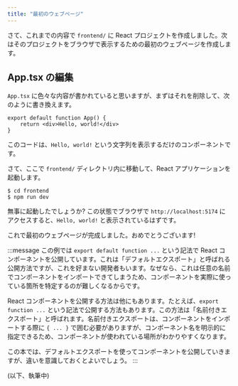 ```yaml
---
title: "最初のウェブページ"
---
```


さて、これまでの内容で `frontend/` に React プロジェクトを作成しました。次はそのプロジェクトをブラウザで表示するための最初のウェブページを作成します。

## App.tsx の編集

`App.tsx` に色々な内容が書かれていると思いますが、まずはそれを削除して、次のように書き換えます。

```tsx
export default function App() {
    return <div>Hello, world!</div>
}
```

このコードは、`Hello, world!` という文字列を表示するだけのコンポーネントです。

さて、ここで `frontend/` ディレクトリ内に移動して、React アプリケーションを起動します。

```shell
$ cd frontend
$ npm run dev
```

無事に起動したでしょうか? この状態でブラウザで `http://localhost:5174` にアクセスすると、`Hello, world!` と表示されているはずです。

これで最初のウェブページが完成しました。おめでとうございます!

:::message
この例では `export default function ...` という記法で React コンポーネントを公開しています。これは「デフォルトエクスポート」と呼ばれる公開方法ですが、これを好まない開発者もいます。なぜなら、これは任意の名前でコンポーネントをインポートできてしまうため、コンポーネントを実際に使っている箇所を特定するのが難しくなるからです。

React コンポーネントを公開する方法は他にもあります。たとえば、`export function ...` という記法で公開する方法もあります。この方法は「名前付きエクスポート」と呼ばれます。名前付きエクスポートは、コンポーネントをインポートする際に `{ ... }` で囲む必要がありますが、コンポーネント名を明示的に指定できるため、コンポーネントが使われている場所がわかりやすくなります。

この本では、デフォルトエクスポートを使ってコンポーネントを公開していきますが、違いを意識しておくとよいでしょう。
:::

(以下、執筆中)
